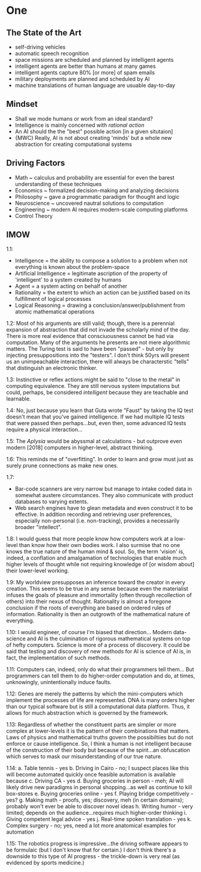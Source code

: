 # One

## The State of the Art

- self-driving vehicles
- automatic speech recognition
- space missions are scheduled and planned by intelligent agents
- intelligent agents are better than humans at many games
- intelligent agents capture 80% [or more] of spam emails
- military deployments are planned and scheduled by AI
- machine translations of human language are usuable day-to-day

## Mindset

* Shall we mode humans or work from an ideal standard?
* Intelligence is mainly concerned with _rational action_
* An AI should the the "best" possible action [in a given situtaion]
* {MWC} Really, AI is not about creating 'minds' but a whole new abstraction for creating computational systems

## Driving Factors

- Math ~ calculus and probability are essential for even the barest understanding of these techniques
- Economics ~ formalized decision-making and analyzing decisions
- Philosophy ~ gave a programmatic paradigm for thought and logic
- Neuroscience ~ uncovered nautral solutions to computation
- Engineering ~ modern AI requires modern-scale computing platforms
- Control Theory


## IMOW

1.1:
- Intelligence = the ability to compose a solution to a problem when not everything is known about the problem-space
- Artificial Intelligence = legitimate ascription of the property of 'intelligent' to a system created by humans
- Agent = a system acting on behalf of another
- Rationality = the extent to which an action can be justified based on its fulfillment of logical processes
- Logical Reasoning = drawing a conclusion/answer/publishment from atomic mathematical operations

1.2:
Most of his arguments are still valid; though, there is a perennial expansion of abstraction that did not invade the scholarly mind of the day.
There is more real evidence that consciuousness cannot be had via computation.  Many of the arguments he presents are not mere algorithmic matters.
The Turing test is said to have been "passed" - but only by injecting presuppositions into the "testers".  I don't think 50yrs will present us an unimpeachable interaction, there will always be characterstic "tells" that distinguish an electronic thinker.

1.3:
Instinctive or reflex actions might be said to "close to the metal" in computing equivalence.
They are still nervous system imputations but could, perhaps, be considered _intelligent_ because they are teachable and learnable.

1.4:
No, just because you learn that Guta wrote "Faust" by taking the IQ test doesn't mean that you've gained intelligence.
If we had multiple IQ tests that were passed then perhaps...but, even then, some advanced IQ tests require a physical interaction...

1.5:
The _Aplysia_ would be abyssmal at calculations - but outprove even modern [2018] computers in higher-level, abstract thinking.

1.6:
This reminds me of "overfitting".
In order to learn and grow must just as surely prune connections as make new ones.

1.7:
- Bar-code scanners are very narrow but manage to intake coded data in somewhat austere circumstances.  They also communicate with product databases to varying extents.
- Web search engines have to glean metadata and even construct it to be effective.  In addition recording and retrieving user preferences, especially non-personal (i.e. non-tracking), provides a necessarily broader "intellect".

1.8:
I would guess that more people know how computers work at a low-level than know how their own bodies work.
I also surmise that no one knows the true nature of the human mind & soul.
So, the term 'vision' is, indeed, a conflation and amalgamation of technologies that enable much higher levels of thought while not requiring knowledge of [or wisdom about] their lower-level working.

1.9:
My worldview presupposes an inference toward the creator in every creation.
This seems to be true in any sense because even the materialist infuses the goals of pleasure and immortality (often through recollection of others) into their nexus of thought.
Rationality is almost a foregone conclusion if the roots of everything are based on ordered rules of information.  Rationality is then an outgrowth of the mathematical nature of everything.

1.10:
I would engineer, of course I'm biased that direction...
Modern data-science and AI is the culmination of rigorous mathematical systems on top of hefty computers.
Science is more of a process of discovery.  It could be said that testing and discovery of new methods for AI is science of AI is, in fact, the implementation of such methods.

1.11:
Computers can, indeed, only do what their programmers tell them...
But programmers can tell them to do higher-order computation and do, at times, unknowingly, unintentionally induce faults.

1.12:
Genes are merely the patterns by which the mini-computers which implement the processes of life are represented.
DNA is many orders higher than our typical software but is still a computational data platform.  Thus, it allows for much abstraction which is governed by the framework.

1.13:
Regardless of whether the constituent parts are simpler or more complex at lower-levels it is the pattern of their combinations that matters.
Laws of physics and mathematical truths govern the possibiltiies but do not enforce or cause intelligence.
So, I think a human is not intelligent because of the construction of their body but because of the spirit...an obfuscation which serves to mask our misunderstanding of our true nature.

1.14:
a. Table tennis - yes
b. Driving in Cairo - no; I suspect places like this will become automated quickly once feasible automation is available because
c. Driving CA - yes
d. Buying groceries in person - meh; AI will likely drive new paradigms in personal shopping...as well as continue to kill box-stores
e. Buying groceries online - yes
f. Playing bridge competitively - yes?
g. Making math - proofs, yes; discovery, meh (in certain domains); probably won't ever be able to discover novel ideas
h. Writing humor - very limited; depends on the audience...requires much higher-order thinking
i. Giving competent legal advice - yes
j. Real-time spoken translation - yes
k. Complex surgery - no; yes, need a lot more anatomical examples for automation

1.15:
The robotics progress is impressive...the driving software appears to be formulaic (but I don't know that for certain.)
I don't think there's a downside to this type of AI progress - the trickle-down is very real (as evidenced by sports medicine.)
